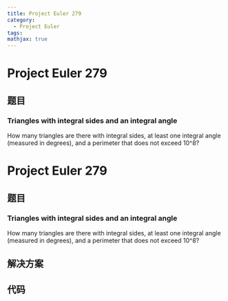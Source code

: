 ```yaml
---
title: Project Euler 279
category:
  - Project Euler
tags:
mathjax: true
---
```

<escape><!-- more --></escape>
    
# Project Euler 279
## 题目
### Triangles with integral sides and an integral angle 



How many triangles are there with integral sides, at least one integral angle (measured in degrees), and a perimeter that does not exceed 10^8?





# Project Euler 279
## 题目
### Triangles with integral sides and an integral angle

How many triangles are there with integral sides, at least one integral angle (measured in degrees), and a perimeter that does not exceed 10^8?


## 解决方案


## 代码


